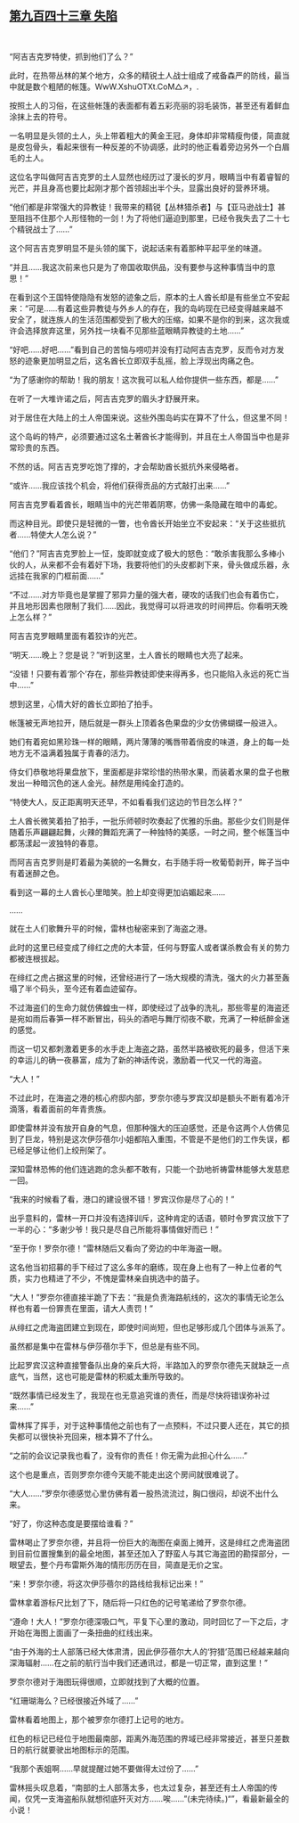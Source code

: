 ## [第九百四十三章 失陷](https://www.xxbiquge.com/11_11222/9033116.html)
﻿

  “阿吉吉克罗特使，抓到他们了么？”

  此时，在热带丛林的某个地方，众多的精锐土人战士组成了戒备森严的防线，最当中就是数个粗陋的帐篷。WwW.XshuOTXt.CoM△↗，.

  按照土人的习俗，在这些帐篷的表面都有着五彩亮丽的羽毛装饰，甚至还有着鲜血涂抹上去的符号。

  一名明显是头领的土人，头上带着粗大的黄金王冠，身体却非常精瘦佝偻，简直就是皮包骨头，看起来很有一种反差的不协调感，此时的他正看着旁边另外一个白眉毛的土人。

  这位名字叫做阿吉吉克罗的土人显然也经历过了漫长的岁月，眼睛当中有着睿智的光芒，并且身高也要比起刚才那个首领超出半个头，显露出良好的营养环境。

  “他们都是非常强大的异教徒！我带来的精锐【丛林猎杀者】与【亚马逊战士】甚至阻挡不住那个人形怪物的一剑！为了将他们逼迫到那里，已经令我失去了二十七个精锐战士了……”

  这个阿吉吉克罗明显不是头领的属下，说起话来有着那种平起平坐的味道。

  “并且……我这次前来也只是为了帝国收取供品，没有要参与这种事情当中的意思！”

  在看到这个王国特使隐隐有发怒的迹象之后，原本的土人酋长却是有些坐立不安起来：“可是……有着这些异教徒与外乡人的存在，我的岛屿现在已经变得越来越不安全了，就连族人的生活范围都受到了极大的压缩，如果不是你的到来，这次我或许会选择放弃这里，另外找一块看不见那些蓝眼睛异教徒的土地……”

  “好吧……好吧……”看到自己的苦恼与唠叨并没有打动阿吉吉克罗，反而令对方发怒的迹象更加明显之后，这名酋长立即双手乱摇，脸上浮现出肉痛之色。

  “为了感谢你的帮助！我的朋友！这次我可以私人给你提供一些东西，都是……”

  在听了一大堆许诺之后，阿吉吉克罗的眉头才舒展开来。

  对于居住在大陆上的土人帝国来说。这些外围岛屿实在算不了什么，但这里不同！

  这个岛屿的特产，必须要通过这名土著酋长才能得到，并且在土人帝国当中也是非常珍贵的东西。

  不然的话。阿吉吉克罗吃饱了撑的，才会帮助酋长抵抗外来侵略者。

  “或许……我应该找个机会，将他们获得贡品的方式敲打出来……”

  阿吉吉克罗看着酋长，眼睛当中的光芒带着阴寒，仿佛一条隐藏在暗中的毒蛇。

  而这种目光。即使只是轻微的一瞥，也令酋长开始坐立不安起来：“关于这些抵抗者……特使大人怎么说？”

  “他们？”阿吉吉克罗脸上一怔，旋即就变成了极大的怒色：“敢杀害我那么多棒小伙的人，从来都不会有着好下场，我要将他们的头皮都剥下来，骨头做成乐器，永远挂在我家的门框前面……”

  “不过……对方毕竟也是掌握了邪异力量的强大者，硬攻的话我们也会有着伤亡，并且地形因素也限制了我们……因此，我觉得可以将进攻的时间押后。你看明天晚上怎么样？”

  阿吉吉克罗眼睛里面有着狡诈的光芒。

  “明天……晚上？您是说？”听到这里，土人酋长的眼睛也大亮了起来。

  “没错！只要有着‘那个’存在，那些异教徒即使来得再多，也只能陷入永远的死亡当中……”

  想到这里，心情大好的酋长立即拍了拍手。

  帐篷被无声地拉开，随后就是一群头上顶着各色果盘的少女仿佛蝴蝶一般进入。

  她们有着宛如黑珍珠一样的眼睛，两片薄薄的嘴唇带着俏皮的味道，身上的每一处地方无不溢满着独属于青春的活力。

  侍女们恭敬地将果盘放下，里面都是非常珍惜的热带水果，而装着水果的盘子也散发出一种暗沉色的迷人金光。赫然是用纯金打造的。

  “特使大人，反正距离明天还早，不如看看我们这边的节目怎么样？”

  土人酋长微笑着拍了拍手，一批乐师顿时吹奏起了优雅的乐曲。那些少女们则是伴随着乐声翩翩起舞，火辣的舞蹈充满了一种独特的美感，一时之间，整个帐篷当中都荡漾起一波独特的春意。

  而阿吉吉克罗则是盯着最为美貌的一名舞女，右手随手将一枚葡萄剥开，眸子当中有着迷醉之色。

  看到这一幕的土人酋长心里暗笑。脸上却变得更加谄媚起来……

  ……

  就在土人们歌舞升平的时候，雷林也秘密来到了海盗之港。

  此时的这里已经变成了绯红之虎的大本营，任何与野蛮人或者谋杀教会有关的势力都被连根拔起。

  在绯红之虎占据这里的时候，还曾经进行了一场大规模的清洗，强大的火力甚至轰塌了半个码头，至今还有着血迹留存。

  不过海盗们的生命力就仿佛蝗虫一样，即使经过了战争的洗礼，那些零星的海盗还是宛如雨后春笋一样不断冒出，码头的酒吧与舞厅彻夜不歇，充满了一种纸醉金迷的感觉。

  而这一切又都刺激着更多的水手走上海盗之路，虽然半路被砍死的最多，但活下来的幸运儿的确一夜暴富，成为了新的神话传说，激励着一代又一代的海盗。

  “大人！”

  不过此时，在海盗之港的核心府邸内部，罗奈尔德与罗宾汉却是额头不断有着冷汗滴落，看着面前的年青贵族。

  即使雷林并没有放开自身的气息，但那种强大的压迫感觉，还是令这两个人仿佛见到了巨龙，特别是这次伊莎蓓尔小姐都陷入重围，不管是不是他们的工作失误，都已经足够让他们上绞刑架了。

  深知雷林恐怖的他们连逃跑的念头都不敢有，只能一个劲地祈祷雷林能够大发慈悲一回。

  “我来的时候看了看，港口的建设很不错！罗宾汉你是尽了心的！”

  出乎意料的，雷林一开口并没有选择训斥，这种肯定的话语，顿时令罗宾汉放下了一半的心：“多谢少爷！我只是尽自己所能将事情做好而已！”

  “至于你！罗奈尔德！”雷林随后又看向了旁边的中年海盗一眼。

  这名他当初招募的手下经过了这么多年的磨练，现在身上也有了一种上位者的气质，实力也精进了不少，不愧是雷林亲自挑选中的苗子。

  “大人！”罗奈尔德直接半跪了下去：“我是负责海路航线的，这次的事情无论怎么样也有着一份罪责在里面，请大人责罚！”

  从绯红之虎海盗团建立到现在，即使时间尚短，但也足够形成几个团体与派系了。

  虽然都是集中在雷林与伊莎蓓尔手下，但总是有些不同。

  比起罗宾汉这种直接警备队出身的亲兵大将，半路加入的罗奈尔德先天就缺乏一点底气，当然，这也可能是雷林的积威太重所导致的。

  “既然事情已经发生了，我现在也无意追究谁的责任，而是尽快将错误弥补过来……”

  雷林挥了挥手，对于这种事情他之前也有了一点预料，不过只要人还在，其它的损失都可以很快补充回来，根本算不了什么。

  “之前的会议记录我也看了，没有你的责任！你无需为此担心什么……”

  这个也是重点，否则罗奈尔德今天能不能走出这个房间就很难说了。

  “大人……”罗奈尔德感觉心里仿佛有着一股热流流过，胸口很闷，却说不出什么来。

  “好了，你这种态度是要摆给谁看？”

  雷林喝止了罗奈尔德，并且将一份巨大的海图在桌面上摊开，这是绯红之虎海盗团到目前位置搜集到的最全地图，甚至还加入了野蛮人与其它海盗团的勘探部分，一眼望去，整个丹布雷斯外海的情形历历在目，简直是无价之宝。

  “来！罗奈尔德，将这次伊莎蓓尔的路线给我标记出来！”

  雷林拿着游标尺比划了下，随后将一只红色的记号笔递给了罗奈尔德。

  “遵命！大人！”罗奈尔德深吸口气，平复下心里的激动，同时回忆了一下之后，才开始在海图上面画了一条扭曲的红线出来。

  “由于外海的土人部落已经大体肃清，因此伊莎蓓尔大人的‘狩猎’范围已经越来越向深海辐射……在之前的航行当中我们还通讯过，都是一切正常，直到这里！”

  罗奈尔德对于海图玩得很顺，立即就找到了大概的位置。

  “红珊瑚海么？已经很接近外域了……”

  雷林看着地图上，那个被罗奈尔德打上记号的地方。

  红色的标记已经位于地图最南部，距离外海范围的界域已经非常接近，甚至只差数日的航行就要驶出地图标示的范围。

  “我那个表姐啊……早就提醒过她不要做得太过份了……”

  雷林摇头叹息着，“南部的土人部落太多，也太过复杂，甚至还有土人帝国的传闻，仅凭一支海盗船队就想彻底歼灭对方……唉……”(未完待续。)“”，看最新最全的小说！
